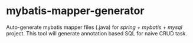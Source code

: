mybatis-mapper-generator
========

Auto-generate mybatis mapper files (.java) for _spring + mybatis + mysql_ project. This tool will generate annotation based SQL for naive CRUD task.
